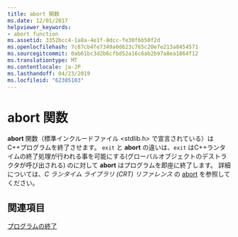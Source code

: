 ```yaml
---
title: abort 関数
ms.date: 12/01/2017
helpviewer_keywords:
- abort function
ms.assetid: 3352bcc4-1a8a-4e1f-8dcc-fe30f6b50f2d
ms.openlocfilehash: 7c87cb4fe7349a0d623c765c20e7e213a8454571
ms.sourcegitcommit: 0ab61bc3d2b6cfbd52a16c6ab2b97a8ea1864f12
ms.translationtype: MT
ms.contentlocale: ja-JP
ms.lasthandoff: 04/23/2019
ms.locfileid: "62385103"
---
```

# <a name="abort-function"></a>abort 関数

**abort** 関数（標準インクルードファイル \<stdlib.h> で宣言されている）はC++プログラムを終了させます。 `exit` と **abort** の違いは、`exit` はC++ランタイムの終了処理が行われる事を可能にする(グローバルオブジェクトのデストラクタが呼び出される) のに対して **abort** はプログラムを即座に終了します。 詳細については、*C ランタイム ライブラリ (CRT) リファレンス* の [abort](../c-runtime-library/reference/abort.md) を参照してください。

## <a name="see-also"></a>関連項目

[プログラムの終了](../cpp/program-termination.md)
